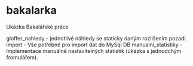 # bakalarka

Ukázka Bakalářské práce

gloffer_nahledy - jednotlivé náhledy se staticky daným rozlišením pozadí.
import - Vše potřebné pro import dat do MySql DB
manualni_statistiky - Implementace manuálně nastavitelných statistik (úkázka s jednodchým fromulářem).

